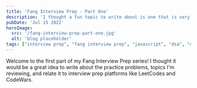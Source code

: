 ```yaml
---
title: 'Fang Interview Prep - Part One'
description: 'I thought a fun topic to write about is one that is very relevant to me right now - prepping for interviews!'
pubDate: 'Jul 15 2022'
heroImage: 
  src: '/fang-interview-prep-part-one.jpg'
  alt: 'blog placeholder'
tags: ["interview prep", "fang interview prep", "javascript", "dsa", "data structures", "algorithms", "complexity"]
---
```


Welcome to the first part of my Fang Interview Prep series! I thought it would be a great idea to write about the practice problems, topics I'm reviewing, and relate it to interview prep platforms like LeetCodes and CodeWars.